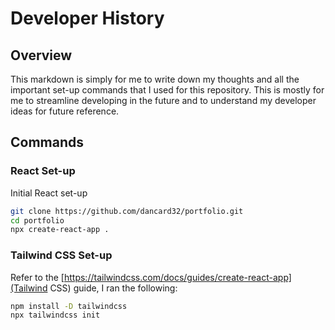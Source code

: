 # Developer History

## Overview

This markdown is simply for me to write down my thoughts and all the important set-up commands that I used for this repository. This is mostly for me to streamline developing in the future and to understand my developer ideas for future reference.

## Commands

### React Set-up
Initial React set-up
```bash
git clone https://github.com/dancard32/portfolio.git
cd portfolio
npx create-react-app .
```

### Tailwind CSS Set-up

Refer to the [https://tailwindcss.com/docs/guides/create-react-app](Tailwind CSS) guide, I ran the following:
```bash
npm install -D tailwindcss
npx tailwindcss init
```